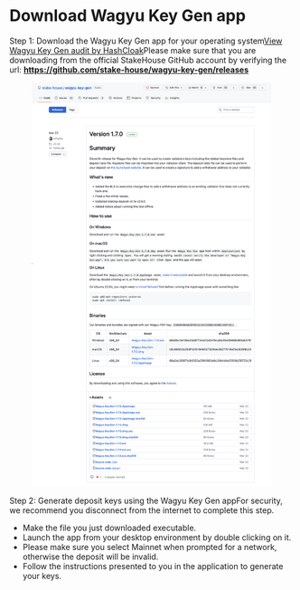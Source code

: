 # Download Wagyu Key Gen app

Step 1: Download the Wagyu Key Gen app for your operating system[View Wagyu Key Gen audit by HashCloak](https://github.com/stake-house/wagyu-key-gen/files/7693548/Wagyu.Key.Gen.Audit.Report.pdf)Please make sure that you are downloading from the official StakeHouse GitHub account by verifying the url: [**https://github.com/stake-house/wagyu-key-gen/releases** ](https://github.com/stake-house/wagyu-key-gen/releases)

<figure><img src="../../.gitbook/assets/image (2).png" alt=""><figcaption></figcaption></figure>



Step 2: Generate deposit keys using the Wagyu Key Gen appFor security, we recommend you disconnect from the internet to complete this step.

* Make the file you just downloaded executable.
* Launch the app from your desktop environment by double clicking on it.
* Please make sure you select Mainnet when prompted for a network, otherwise the deposit will be invalid.
* Follow the instructions presented to you in the application to generate your keys.
